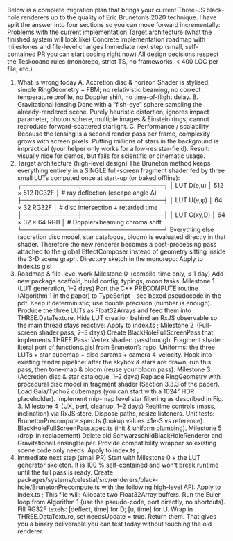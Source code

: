 Below is a complete migration plan that brings your current Three-JS black-hole renderers up to the quality of Eric Bruneton’s 2020 technique.
I have split the answer into four sections so you can move forward incrementally:
Problems with the current implementation
Target architecture (what the finished system will look like)
Concrete implementation roadmap with milestones and file-level changes
Immediate next step (small, self-contained PR you can start coding right now)
All design decisions respect the Teskooano rules (monorepo, strict TS, no frameworks, < 400 LOC per file, etc.).

1. What is wrong today
   A. Accretion disc & horizon
   Shader is stylised: simple RingGeometry + FBM; no relativistic beaming, no correct temperature profile, no Doppler shift, no time-of-flight delay.
   B. Gravitational lensing
   Done with a “fish-eye” sphere sampling the already-rendered scene.
   Purely heuristic distortion; ignores impact parameter, photon sphere, multiple images & Einstein rings; cannot reproduce forward-scattered starlight.
   C. Performance / scalability
   Because the lensing is a second render pass per frame, complexity grows with screen pixels.
   Putting millions of stars in the background is impractical (your helper only works for a low-res star-field).
   Result: visually nice for demos, but fails for scientific or cinematic usage.
2. Target architecture (high-level design)
   The Bruneton method keeps everything entirely in a SINGLE full-screen fragment shader fed by three small LUTs computed once at start-up (or baked offline):
   ┌─────────────┬───────────────────┐
   │ LUT D(e,u) │ 512 × 512 RG32F │ # ray deflection (escape angle Δ)
   ├─────────────┼───────────────────┤
   │ LUT U(e,φ) │ 64 × 32 RG32F │ # disc intersection + retarded time
   ├─────────────┼───────────────────┤
   │ LUT C(xy,D) │ 64 × 32 × 64 RGB │ # Doppler+beaming chroma shift
   └─────────────┴───────────────────┘
   Everything else (accretion disc model, star catalogue, bloom) is evaluated directly in that shader.
   Therefore the new renderer becomes a post-processing pass attached to the global EffectComposer instead of geometry sitting inside the 3-D scene graph.
   Directory sketch in the monorepo:
   Apply to index.ts
   glsl
3. Roadmap & file-level work
   Milestone 0 (compile-time only, ≤ 1 day)
   Add new package scaffold, build config, typings, moon tasks.
   Milestone 1 (LUT generation, 1–2 days)
   Port the C++ PRECOMPUTE routine (Algorithm 1 in the paper) to TypeScript – see boxed pseudocode in the pdf.
   Keep it deterministic; use double precision (number is enough).
   Produce the three LUTs as Float32Arrays and feed them into THREE.DataTexture.
   Hide LUT creation behind an RxJS observable so the main thread stays reactive:
   Apply to index.ts
   ;
   Milestone 2 (Full-screen shader pass, 2–3 days)
   Create BlackHoleFullScreenPass that implements THREE.Pass:
   Vertex shader: passthrough.
   Fragment shader: literal port of functions.glsl from Bruneton’s repo.
   Uniforms: the three LUTs + star cubemap + disc params + camera 4-velocity.
   Hook into existing render pipeline: after the skybox & stars are drawn, run this pass, then tone-map & bloom (reuse your bloom pass).
   Milestone 3 (Accretion disc & star catalogue, 1–2 days)
   Replace RingGeometry with procedural disc model in fragment shader (Section 3.3.3 of the paper).
   Load Gaia/Tycho2 cubemaps (you can start with a 1024² HDR placeholder).
   Implement mip-map level star filtering as described in Fig. 3.
   Milestone 4 (UX, perf, cleanup, 1–2 days)
   Realtime controls (mass, inclination) via RxJS store.
   Dispose paths, resize listeners.
   Unit tests:
   BrunetonPrecompute.spec.ts (lookup values ±1e-3 vs reference).
   BlackHoleFullScreenPass.spec.ts (init & uniform plumbing).
   Milestone 5 (drop-in replacement)
   Delete old SchwarzschildBlackHoleRenderer and GravitationalLensingHelper.
   Provide compatibility wrapper so existing scene code only needs:
   Apply to index.ts
   ;
4. Immediate next step (small PR)
   Start with Milestone 0 + the LUT generator skeleton. It is 100 % self-contained and won’t break runtime until the full pass is ready.
   Create packages/systems/celestial/src/renderers/black-hole/BrunetonPrecompute.ts with the following high-level API:
   Apply to index.ts
   ;
   This file will:
   Allocate two Float32Array buffers.
   Run the Euler loop from Algorithm 1 (use the pseudo-code, port directly, no shortcuts).
   Fill RG32F texels: [deflect, time] for D; [u, time] for U.
   Wrap in THREE.DataTexture, set needsUpdate = true.
   Return them.
   That gives you a binary deliverable you can test today without touching the old renderer.
